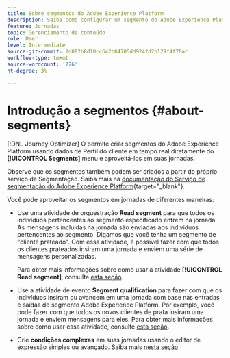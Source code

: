 ```yaml
---
title: Sobre segmentos do Adobe Experience Platform
description: Saiba como configurar um segmento do Adobe Experience Platform
feature: Jornadas
topic: Gerenciamento de conteúdo
role: User
level: Intermediate
source-git-commit: 2d882b8d10cc642b04705dd924fd2b129f4f78ac
workflow-type: tm+mt
source-wordcount: '226'
ht-degree: 3%

---
```


# Introdução a segmentos {#about-segments}

[!DNL Journey Optimizer] O permite criar segmentos do Adobe Experience Platform usando dados de Perfil do cliente em tempo real diretamente do  **[!UICONTROL Segments]** menu e aproveitá-los em suas jornadas.

Observe que os segmentos também podem ser criados a partir do próprio serviço de Segmentação. Saiba mais na [documentação do Serviço de segmentação do Adobe Experience Platform](https://experienceleague.adobe.com/docs/experience-platform/segmentation/home.html){target=&quot;_blank&quot;}.

Você pode aproveitar os segmentos em jornadas de diferentes maneiras:

* Use uma atividade de orquestração **Read segment** para que todos os indivíduos pertencentes ao segmento especificado entrem na jornada. As mensagens incluídas na jornada são enviadas aos indivíduos pertencentes ao segmento. Digamos que você tenha um segmento de &quot;cliente prateado&quot;. Com essa atividade, é possível fazer com que todos os clientes prateados insiram uma jornada e enviem uma série de mensagens personalizadas.

   Para obter mais informações sobre como usar a atividade **[!UICONTROL Read segment]**, consulte [esta seção](../building-journeys/read-segment.md#configuring-segment-trigger-activity).

* Use a atividade de evento **Segment qualification** para fazer com que os indivíduos insiram ou avancem em uma jornada com base nas entradas e saídas do segmento Adobe Experience Platform. Por exemplo, você pode fazer com que todos os novos clientes de prata insiram uma jornada e enviem mensagens para eles. Para obter mais informações sobre como usar essa atividade, consulte [esta seção](../building-journeys/segment-qualification-events.md).

* Crie **condições complexas** em suas jornadas usando o editor de expressão simples ou avançado. Saiba mais [nesta seção](../building-journeys/condition-activity.md#using-a-segment).
